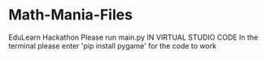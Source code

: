 # Math-Mania-Files
EduLearn Hackathon
Please run main.py IN VIRTUAL STUDIO CODE
In the terminal please enter 'pip install pygame' for the code to work
